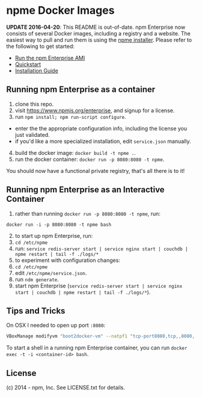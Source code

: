 # npme Docker Images

**UPDATE 2016-04-20**: This README is out-of-date. npm Enterprise now consists of several Docker images, including a registry and a website. The easiest way to pull and run them is using the [npme installer](https://github.com/npm/npme-installer). Please refer to the following to get started:

- [Run the npm Enterprise AMI](http://blog.npmjs.org/post/142409778875/run-npm-enterprise-on-aws-with-just-a-few-clicks)
- [Quickstart](https://docs.npmjs.com/enterprise/intro)
- [Installation Guide](https://docs.npmjs.com/enterprise/installation)

## Running npm Enterprise as a container

1. clone this repo.
2. visit https://www.npmjs.org/enterprise, and signup for a license.
3. run `npm install; npm run-script configure`.
  * enter the the appropriate configuration info, including the license you just validated.
  * if you'd like a more specialized installation, edit `service.json` manually.
4. build the docker image: `docker build -t npme .`.
5. run the docker container: `docker run -p 8080:8080 -t npme`.

You should now have a functional private registry, that's all there is to it!

## Running npm Enterprise as an Interactive Container

1. rather than running `docker run -p 8080:8080 -t npme`, run:

`docker run -i -p 8080:8080 -t npme bash`

2. to start up npm Enterprise, run:
  1. `cd /etc/npme`
  2. run: `service redis-server start | service nginx start | couchdb | npme restart | tail -f ./logs/*`
3. to experiment with configuration changes:
  1. `cd /etc/npme`
  2. edit `/etc/npme/service.json`.
  3. run `ndm generate`.
  4. start npm Enterprise (`service redis-server start | service nginx start | couchdb | npme restart | tail -f ./logs/*`).

## Tips and Tricks

On OSX I needed to open up port `:8080`:

```bash
VBoxManage modifyvm "boot2docker-vm" --natpf1 "tcp-port8080,tcp,,8080,,8080";
```

To start a shell in a running npm Enterprise container, you can run `docker exec
-t -i <container-id> bash`.

## License

(c) 2014 - npm, Inc. See LICENSE.txt for details.
